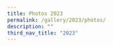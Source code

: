 ```yaml
---
title: Photos 2023
permalink: /gallery/2023/photos/
description: ""
third_nav_title: "2023"
---
```

